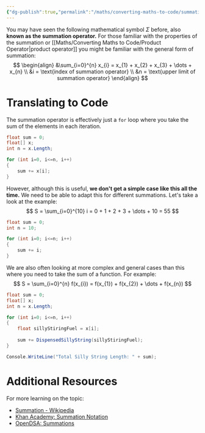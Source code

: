 ```yaml
---
{"dg-publish":true,"permalink":"/maths/converting-maths-to-code/summation-operator/","tags":["beginner","intermediate"],"noteIcon":"1"}
---
```


You may have seen the following mathematical symbol $\Sigma$ before, also **known as the summation operator.** For those familiar with the properties of the summation or [[Maths/Converting Maths to Code/Product Operator\|product operator]] you might be familiar with the general form of summation:
$$
\begin{align}
&\sum_{i=0}^{n} x_{i} = x_{1} + x_{2} + x_{3} + \dots + x_{n} \\
&i = \text{index of summation operator} \\
&n = \text{upper limit of summation operator}
\end{align}
$$
# Translating to Code

The summation operator is effectively just a `for` loop where you take the sum of the elements in each iteration.

```csharp
float sum = 0;
float[] x;
int n = x.Length;

for (int i=0, i<=n, i++)
{
	sum += x[i];
}
```

However, although this is useful, **we don't get a simple case like this all the time.** We need to be able to adapt this for different summations. Let's take a look at the example:
$$
S = \sum_{i=0}^{10} i = 0 + 1 + 2 + 3 + \dots + 10 = 55
$$
```csharp
float sum = 0;
int n = 10;

for (int i=0; i<=n; i++)
{
	sum += i;
}
```

We are also often looking at more complex and general cases than this where you need to take the sum of a function. For example:
$$
S = \sum_{i=0}^{n} f(x_{i}) = f(x_{1}) + f(x_{2}) + \dots + f(x_{n})
$$
```csharp
float sum = 0;
float[] x;
int n = x.Length;

for (int i=0; i<=n, i++)
{
	float sillyStiringFuel = x[i];
	
	sum += DispensedSillyString(sillyStiringFuel);
}

Console.WriteLine("Total Silly String Length: " + sum);
```

# Additional Resources

For more learning on the topic:
- [Summation - Wikipedia](https://en.wikipedia.org/wiki/Summation)
- [Khan Academy: Summation Notation](https://www.khanacademy.org/math/ap-calculus-ab/ab-integration-new/ab-6-3/a/review-summation-notation)
- [OpenDSA: Summations](https://opendsa-server.cs.vt.edu/ODSA/Books/CS3/html/Summations.html)